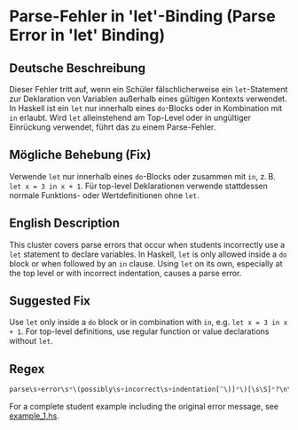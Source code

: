 # Parse-Fehler in 'let'-Binding (Parse Error in 'let' Binding)

## Deutsche Beschreibung
Dieser Fehler tritt auf, wenn ein Schüler fälschlicherweise ein `let`-Statement zur Deklaration von Variablen außerhalb eines gültigen Kontexts verwendet. In Haskell ist ein `let` nur innerhalb eines `do`-Blocks oder in Kombination mit `in` erlaubt. Wird `let` alleinstehend am Top-Level oder in ungültiger Einrückung verwendet, führt das zu einem Parse-Fehler.

## Mögliche Behebung (Fix)
Verwende `let` nur innerhalb eines `do`-Blocks oder zusammen mit `in`, z. B. `let x = 3 in x + 1`. Für top-level Deklarationen verwende stattdessen normale Funktions- oder Wertdefinitionen ohne `let`.

## English Description
This cluster covers parse errors that occur when students incorrectly use a `let` statement to declare variables. In Haskell, `let` is only allowed inside a `do` block or when followed by an `in` clause. Using `let` on its own, especially at the top level or with incorrect indentation, causes a parse error.

## Suggested Fix
Use `let` only inside a `do` block or in combination with `in`, e.g. `let x = 3 in x + 1`. For top-level definitions, use regular function or value declarations without `let`.

## Regex
```python
parse\s+error\s*\(possibly\s+incorrect\s+indentation[^\)]*\)[\s\S]*?\n\s*\d+\s*\|\s+.*\blet\b[^\n]*=
```

For a complete student example including the original error message, see [example_1.hs](./example_1.hs).
